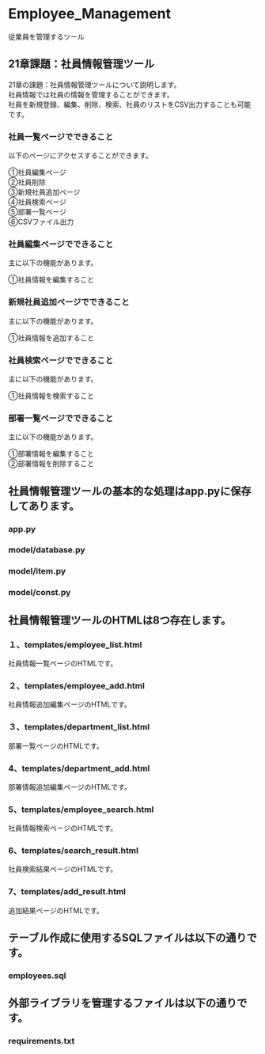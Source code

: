 # Employee_Management
従業員を管理するツール

## 21章課題：社員情報管理ツール
21章の課題：社員情報管理ツールについて説明します。  
社員情報では社員の情報を管理することができます。  
社員を新規登録、編集、削除、検索、社員のリストをCSV出力することも可能です。    

### 社員一覧ページでできること  
以下のページにアクセスすることができます。  

①社員編集ページ  
②社員削除  
③新規社員追加ページ  
④社員検索ページ  
⑤部署一覧ページ  
⑥CSVファイル出力 

### 社員編集ページでできること  
主に以下の機能があります。  

①社員情報を編集すること  

### 新規社員追加ページでできること  
主に以下の機能があります。  

①社員情報を追加すること  

### 社員検索ページでできること  
主に以下の機能があります。  

①社員情報を検索すること  

### 部署一覧ページでできること  
主に以下の機能があります。  

①部署情報を編集すること  
②部署情報を削除すること  

## 社員情報管理ツールの基本的な処理はapp.pyに保存してあります。  
### app.py

### model/database.py

### model/item.py  
### model/const.py  

## 社員情報管理ツールのHTMLは8つ存在します。  
### １、templates/employee_list.html  
  社員情報一覧ページのHTMLです。  
### ２、templates/employee_add.html  
  社員情報追加編集ページのHTMLです。  
### ３、templates/department_list.html  
  部署一覧ページのHTMLです。  
### 4、templates/department_add.html  
  部署情報追加編集ページのHTMLです。  
### 5、templates/employee_search.html  
  社員情報検索ページのHTMLです。  
### 6、templates/search_result.html  
  社員検索結果ページのHTMLです。  
### 7、templates/add_result.html  
  追加結果ページのHTMLです。  
  
## テーブル作成に使用するSQLファイルは以下の通りです。  
### employees.sql   

## 外部ライブラリを管理するファイルは以下の通りです。
### requirements.txt